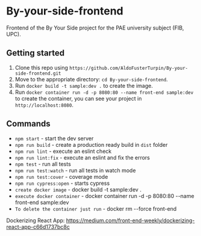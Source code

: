 # By-your-side-frontend
Frontend of the By Your Side project for the PAE university subject (FIB, UPC).

## Getting started

1. Clone this repo using `https://github.com/AldoFusterTurpin/By-your-side-frontend.git`
2. Move to the appropriate directory: `cd By-your-side-frontend`.
3. Run `docker build -t sample:dev .` to create the image.
4. Run `docker container run -d -p 8080:80 --name front-end sample:dev` to create the container, you can see your project in `http://localhost:8080`.

## Commands

- `npm start` - start the dev server
- `npm run build` - create a production ready build in `dist` folder
- `npm run lint` - execute an eslint check
- `npm run lint:fix` - execute an eslint and fix the errors
- `npm test` - run all tests
- `npm run test:watch` - run all tests in watch mode
- `npm run test:cover` - coverage mode
- `npm run cypress:open` - starts cypress
- `create docker image` - docker build -t sample:dev .
- `execute docker container` - docker container run -d -p 8080:80 --name front-end sample:dev  
- `To delete the container just run` - docker rm --force front-end

Dockerizing React App:
https://medium.com/front-end-weekly/dockerizing-react-app-c66d1737bc8c
